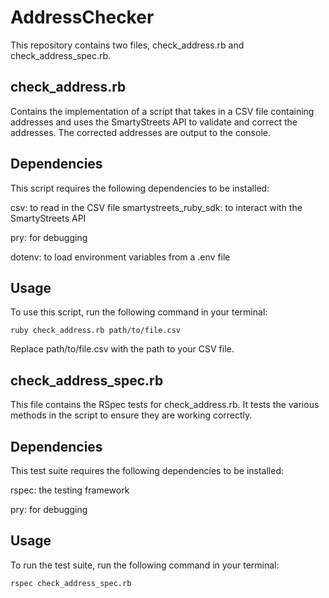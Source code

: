 # AddressChecker
This repository contains two files, check_address.rb and check_address_spec.rb.

## check_address.rb
Contains the implementation of a script that takes in a CSV file containing addresses and uses the SmartyStreets API to validate and correct the addresses. The corrected addresses are output to the console.

## Dependencies
This script requires the following dependencies to be installed:

csv: to read in the CSV file
smartystreets_ruby_sdk: to interact with the SmartyStreets API

pry: for debugging

dotenv: to load environment variables from a .env file

## Usage
To use this script, run the following command in your terminal:

``` ruby check_address.rb path/to/file.csv ```

Replace path/to/file.csv with the path to your CSV file.

## check_address_spec.rb
This file contains the RSpec tests for check_address.rb. It tests the various methods in the script to ensure they are working correctly.

## Dependencies
This test suite requires the following dependencies to be installed:

rspec: the testing framework

pry: for debugging

## Usage
To run the test suite, run the following command in your terminal:

``` rspec check_address_spec.rb ```
